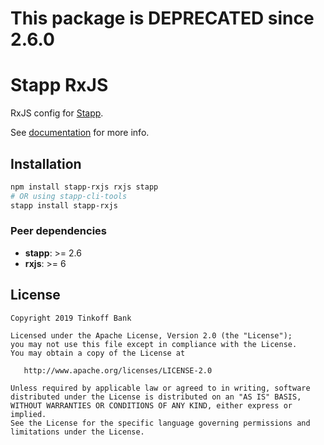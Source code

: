 # This package is DEPRECATED since 2.6.0

# Stapp RxJS

RxJS config for [Stapp](https://github.com/TinkoffCreditSystems/stapp).

See [documentation](https://stapp.js.org/guides/interop.html) for more info.

## Installation
```bash
npm install stapp-rxjs rxjs stapp
# OR using stapp-cli-tools
stapp install stapp-rxjs
```

### Peer dependencies
* **stapp**: >= 2.6
* **rxjs**: >= 6

## License

```
Copyright 2019 Tinkoff Bank

Licensed under the Apache License, Version 2.0 (the "License");
you may not use this file except in compliance with the License.
You may obtain a copy of the License at

   http://www.apache.org/licenses/LICENSE-2.0

Unless required by applicable law or agreed to in writing, software
distributed under the License is distributed on an "AS IS" BASIS,
WITHOUT WARRANTIES OR CONDITIONS OF ANY KIND, either express or implied.
See the License for the specific language governing permissions and
limitations under the License.
```
